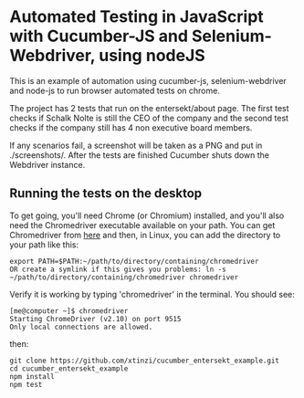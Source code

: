 # Automated Testing in JavaScript with Cucumber-JS and Selenium-Webdriver, using nodeJS

This is an example of automation using cucumber-js, selenium-webdriver and node-js to run browser automated tests on chrome.

The project has 2 tests that run on the entersekt/about page. The first test checks if Schalk Nolte is still the CEO of the company and the second test checks if the company still has 4 non executive board members.

If any scenarios fail, a screenshot will be taken as a PNG and put in ./screenshots/. After the tests are finished Cucumber shuts down the Webdriver instance.

## Running the tests on the desktop

To get going, you'll need Chrome (or Chromium) installed, and you'll also need the Chromedriver executable available on your path. You can get Chromedriver from [here](http://chromedriver.storage.googleapis.com/index.html) and then, in Linux, you can add the directory to your path like this:

    export PATH=$PATH:~/path/to/directory/containing/chromedriver
    OR create a symlink if this gives you problems: ln -s ~/path/to/directory/containing/chromedriver chromedriver
    
    

Verify it is working by typing 'chromedriver' in the terminal. You should see:

    [me@computer ~]$ chromedriver 
    Starting ChromeDriver (v2.10) on port 9515
    Only local connections are allowed.

then:

    git clone https://github.com/xtinzi/cucumber_entersekt_example.git
    cd cucumber_entersekt_example
    npm install
    npm test
